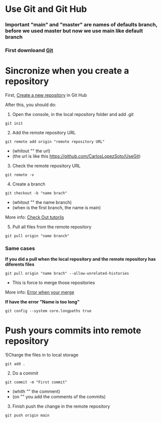 # Use Git and Git Hub
### Important "main" and "master" are names of defaults branch, before we used master but now we use main like default branch
### First downloand [Git](https://git-scm.com/downloads)
# Sincronize when you create a repository

First, [Create a new repository](https://docs.github.com/es/github/creating-cloning-and-archiving-repositories/creating-a-new-repository) in Git Hub 

After this, you should do:


1) Open the console, in the local repository folder and add .git 
```
git init
```
2) Add the remote repository URL
```
git remote add origin "remote repository URL"
```
- (whitout "" the url)
- (the url is like this https://github.com/CarlosLopezSoto/UseGit)

3) Check the remote repository URL
```
git remote -v
```
4) Create a branch 
```
git checkout -b "name brach" 
```
- (whitout "" the name branch)
- (when is the first branch, the name is main)

More info:
[Check Out tutorils](https://www.atlassian.com/es/git/tutorials/using-branches/git-checkout)

5) Pull all files from the remote repository
```
git pull origin "name branch"
```

### Same cases
**If you did a pull when the local repository and the remote repository has diferents files**
```
git pull origin "name brach" --allow-unrelated-histories
```
- This is force to merge those repositories

More info:
[Error when your merge](https://www.educative.io/edpresso/the-fatal-refusing-to-merge-unrelated-histories-git-error)

**If have the error "Name is too long"**
```
git config --system core.longpaths true
```
# Push yours commits into remote repository
1)Charge the files in to local storage
```
git add .
```
2) Do a commit 
```
git commit -m "First commit"
```
- (whith "" the comment)
- (on "" you add the comments of the commits)

3) Finish push the change in the remote repository
```
git push origin main
```
